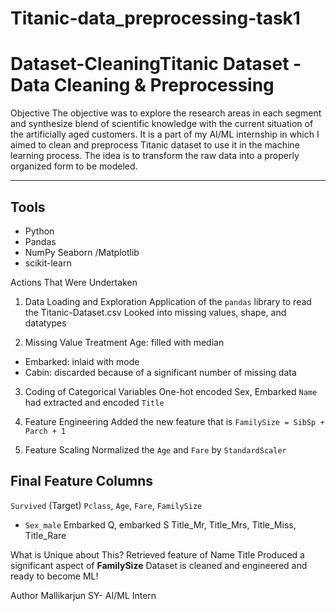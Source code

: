 # Titanic-data_preprocessing-task1
# Dataset-CleaningTitanic Dataset - Data Cleaning & Preprocessing 

Objective The objective was to explore the research areas in each segment and synthesize blend of scientific knowledge with the current situation of the artificially aged customers.
It is a part of my AI/ML internship in which I aimed to clean and preprocess Titanic dataset to use it in the machine learning process. The idea is to transform the raw data into a properly organized form to be modeled.

---

## Tools
- Python
- Pandas
- NumPy
Seaborn /Matplotlib
- scikit-learn


Actions That Were Undertaken

1. Data Loading and Exploration
Application of the `pandas` library to read the Titanic-Dataset.csv
Looked into missing values, shape, and datatypes

2. Missing Value Treatment
Age: filled with median
- Embarked: inlaid with mode
- Cabin: discarded because of a significant number of missing data

3. Coding of Categorical Variables
One-hot encoded Sex, Embarked
`Name` had extracted and encoded `Title`

4. Feature Engineering
Added the new feature that is `FamilySize = SibSp + Parch + 1`

5. Feature Scaling
Normalized the `Age` and `Fare` by `StandardScaler`


## Final Feature Columns
`Survived` (Target)
`Pclass`, `Age`, `Fare`, `FamilySize`
- `Sex_male`
Embarked Q, embarked S
Title_Mr, Title_Mrs, Title_Miss, Title_Rare


What is Unique about This?
Retrieved feature of Name Title
Produced a significant aspect of **FamilySize**
Dataset is cleaned and engineered and ready to become ML!


Author
Mallikarjun SY- AI/ML Intern
